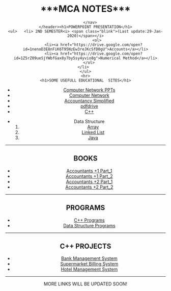 <htlm>
  <head><title>kaushalbanal06.github.io/kb</title></head>
  <style>
    .blink{
            animation:Define 1.5s infinite;
      }@keyframes Define{
    0%{color: aliceblue;}
    20%{color: antiquewhite;}
    50%{color: aqua;}
    80%{color: bisque;}
    100%{color: black;}
  }
  </style>
  <body>
   <header>  
        <h1>***MCA NOTES***</h1>
        <nav>  

        </nav>
    </header><h1>POWERPOINT PRESENTATION</h1>
    <ul>   <li> 2ND SEMESTER<i> <span class="blink">(Last update:29-Jan-2020)</span></i>
              <ol>
           <li><a href="https://drive.google.com/open?id=1nenoD3E8nFiK6T95NzEw3reJKcSfD0gU">Accounts</a></li>
           <li><a href="https://drive.google.com/open?id=1Z5rZ09ueSjYWbfGax8y7by5sy4yvio8g">Numerical Method</a></li>
       </ol>
    </li>  
    </ul>
    <hr>
    <h1>SOME USEFULL EDUCATIONAL  SITES</h1>
<ul>
    <li><a href="https://citengg.blogspot.com/p/behrouz-forouzancomputer-networks4th.html">Computer Network PPTs</a></li>
    <li><a href="https://www.geeksforgeeks.org/computer-network-tutorials/">Computer Network</a></li>
    <li><a href="https://accounting-simplified.com/financial/introduction/what-is-accounting.html">Accountancy Simplified</a></li>
    <li><a href="https://www.pdfdrive.com">pdfdrive</a></li>
    <li><a href="https://www.geeksforgeeks.org/c-plus-plus/">C++</a></li>
    </ul><ul><li> Data Structure<ol>
    <li><a href="https://www.geeksforgeeks.org/array-data-structure/">Array</a></li>
    <li><a href="https://www.geeksforgeeks.org/data-structures/linked-list/">Linked List</a></li>
    <li><a href="https://www.geeksforgeeks.org/java/">Java</a></li>
    </ol></ul>
    <hr>
    <h1>BOOKS</h1>
    <ul>
    <li><a href="https://drive.google.com/open?id=1JHpjUhQsIRYr4yARXQHyZMupgmszJvMz">Accountants +1 Part_1</a></li>
    <li><a href="https://drive.google.com/open?id=12m6tO_vpSsx7CBzAWwcnVLACZ4FI5ATI">Accountants +1 Part_2</a></li>
    <li><a href="https://drive.google.com/open?id=1JKn8cH1CRbTAMH75ret4fbUnapKc6ZGr">Accountants +2 Part_1</a></li>
    <li><a href="https://drive.google.com/open?id=1ZbINr7SJWgEmXQ28N1BNwTNq-ASLN5Hd">Accountants +2 Part_2</a></li>
    </ul>
     <hr>
    <h1>PROGRAMS</h1>
    <ul>
    <li><a href="https://citengg.blogspot.com/p/behrouz-forouzancomputer-networks4th.html">C++ Programs</a></li>
    <li><a href="https://accounting-simplified.com/financial/introduction/what-is-accounting.html">Data Structure Programs</a></li>
    </ul>
     <hr>
    <h1>C++ PROJECTS</h1>
    <ul>
    <li><a href="https://www.codewithc.com/wp-content/uploads/2014/06/Banking-Record-System-C-Project.zip">Bank Management System</a></li>
    <li><a href="https://www.codewithc.com/wp-content/uploads/2014/05/Supermarket-Billing-System-C-Project.zip">Supermarket Billing System</a></li>
    <li><a href="https://www.codewithc.com/wp-content/uploads/2014/11/Hostel-Management-System-Project-in-VB.NET_.zip">Hotel Management System</a></li>
    </ul>
    <hr>
    MORE LINKS WILL BE UPDATED SOON!
  </body>
</html>
